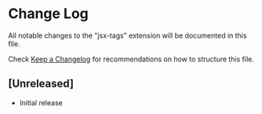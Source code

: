# Change Log

All notable changes to the "jsx-tags" extension will be documented in this file.

Check [Keep a Changelog](http://keepachangelog.com/) for recommendations on how to structure this file.

## [Unreleased]

- Initial release